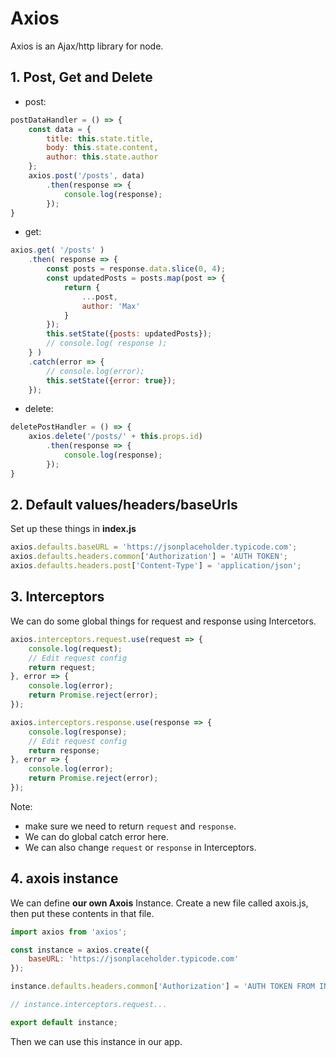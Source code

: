 # Axios

Axios is an Ajax/http library for node.

## 1. Post, Get and Delete

- post:

```js
postDataHandler = () => {
    const data = {
        title: this.state.title,
        body: this.state.content,
        author: this.state.author
    };
    axios.post('/posts', data)
        .then(response => {
            console.log(response);
        });
}
```

- get:

```js
axios.get( '/posts' )
    .then( response => {
        const posts = response.data.slice(0, 4);
        const updatedPosts = posts.map(post => {
            return {
                ...post,
                author: 'Max'
            }
        });
        this.setState({posts: updatedPosts});
        // console.log( response );
    } )
    .catch(error => {
        // console.log(error);
        this.setState({error: true});
    });
```

- delete:

```js
deletePostHandler = () => {
    axios.delete('/posts/' + this.props.id)
        .then(response => {
            console.log(response);
        });
}
```

## 2. Default values/headers/baseUrls

Set up these things in **index.js**

```js
axios.defaults.baseURL = 'https://jsonplaceholder.typicode.com';
axios.defaults.headers.common['Authorization'] = 'AUTH TOKEN';
axios.defaults.headers.post['Content-Type'] = 'application/json';
```

## 3. Interceptors

We can do some global things for request and response using Intercetors.

```js
axios.interceptors.request.use(request => {
    console.log(request);
    // Edit request config
    return request;
}, error => {
    console.log(error);
    return Promise.reject(error);
});

axios.interceptors.response.use(response => {
    console.log(response);
    // Edit request config
    return response;
}, error => {
    console.log(error);
    return Promise.reject(error);
});
```

Note:

- make sure we need to return `request` and `response`.
- We can do global catch error here.
- We can also change `request` or `response` in Interceptors.

## 4. axois instance

We can define **our own Axois** Instance. Create a new file called axois.js, then put these contents in that file.

```js
import axios from 'axios';

const instance = axios.create({
    baseURL: 'https://jsonplaceholder.typicode.com'
});

instance.defaults.headers.common['Authorization'] = 'AUTH TOKEN FROM INSTANCE';

// instance.interceptors.request...

export default instance;
```

Then we can use this instance in our app.